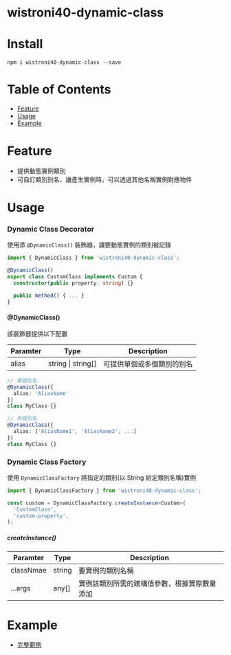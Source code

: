 # wistroni40-dynamic-class

# Install

```
npm i wistroni40-dynamic-class --save
```

# Table of Contents

- [Feature](#feature)
- [Usage](#usage)
- [Example](#example)

# Feature

- 提供動態實例類別
- 可自訂類別別名，讓產生實例時，可以透過其他名稱實例對應物件

# Usage

### Dynamic Class Decorator

使用添 `@DynamicClass()` 裝飾器，讓要動態實例的類別被記錄

```typescript
import { DynamicClass } from 'wistroni40-dynamic-class';

@DynamicClass()
export class CustomClass implements Custom {
  constructor(public property: string) {}

  public method() { ... }
}
```

#### @DynamicClass()

該裝飾器提供以下配置

| Paramter | Type                   | Description                |
| -------- | ---------------------- | -------------------------- |
| alias    | string &#124; string[] | 可提供單個或多個類別的別名 |

```typescript
// 單個別名
@DynamicClass({
  alias: 'AliasName'
})
class MyClass {}

// 多個別名
@DynamicClass({
  alias: ['AliasName1', 'AliasName2', ...]
})
class MyClass {}
```

### Dynamic Class Factory

使用 `DynamicClassFactory` 將指定的類別(以 String 給定類別名稱)實例

```typescript
import { DynamicClassFactory } from 'wistroni40-dynamic-class';

const custom = DynamicClassFactory.createInstance<Custom>(
  'CustomClass',
  'custom-property',
);
```

##### createInstance()

| Paramter  | Type   | Description                                  |
| --------- | ------ | -------------------------------------------- |
| classNmae | string | 要實例的類別名稱                             |
| ...args   | any[]  | 實例該類別所需的建構值參數，根據實際數量添加 |

# Example

- [完整範例](https://github.com/SteveLin100132/wistroni40-dynamic-class/blob/master/examples/index.ts)
